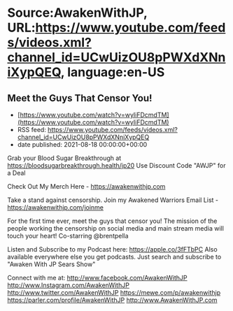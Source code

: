 # Source:AwakenWithJP, URL:https://www.youtube.com/feeds/videos.xml?channel_id=UCwUizOU8pPWXdXNniXypQEQ, language:en-US

## Meet the Guys That Censor You!
 - [https://www.youtube.com/watch?v=wyIiFDcmdTM](https://www.youtube.com/watch?v=wyIiFDcmdTM)
 - RSS feed: https://www.youtube.com/feeds/videos.xml?channel_id=UCwUizOU8pPWXdXNniXypQEQ
 - date published: 2021-08-18 00:00:00+00:00

Grab your Blood Sugar Breakthrough at https://bloodsugarbreakthrough.health/jp20
Use Discount Code "AWJP" for a Deal

Check Out My Merch Here - https://awakenwithjp.com

Take a stand against censorship. Join my Awakened Warriors Email List - https://awakenwithjp.com/joinme

For the first time ever, meet the guys that censor you! The mission of the people working the censorship on social media and main stream media will touch your heart!
Co-starring @brentpella 

Listen and Subscribe to my Podcast here: 
https://apple.co/3fFTbPC
Also available everywhere else you get podcasts. Just search and subscribe to "Awaken With JP Sears Show"

Connect with me at: 
http://www.facebook.com/AwakenWithJP
http://www.Instagram.com/AwakenWithJP
http://www.twitter.com/AwakenWithJP
https://mewe.com/p/awakenwithjp
https://parler.com/profile/AwakenWithJP
http://www.AwakenWithJP.com

